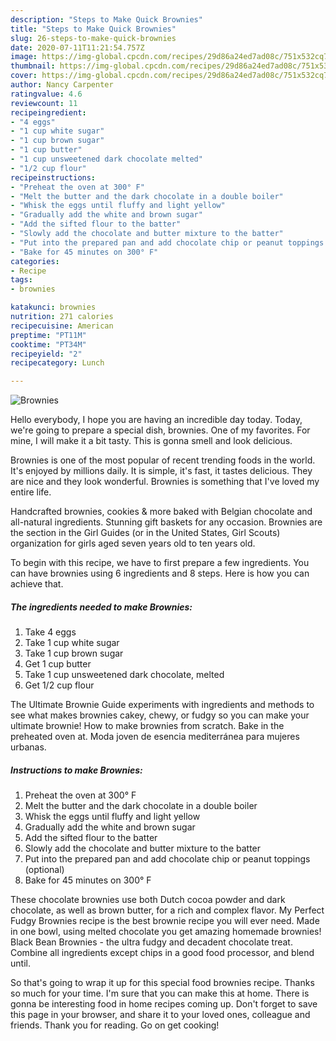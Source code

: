 ```yaml
---
description: "Steps to Make Quick Brownies"
title: "Steps to Make Quick Brownies"
slug: 26-steps-to-make-quick-brownies
date: 2020-07-11T11:21:54.757Z
image: https://img-global.cpcdn.com/recipes/29d86a24ed7ad08c/751x532cq70/brownies-recipe-main-photo.jpg
thumbnail: https://img-global.cpcdn.com/recipes/29d86a24ed7ad08c/751x532cq70/brownies-recipe-main-photo.jpg
cover: https://img-global.cpcdn.com/recipes/29d86a24ed7ad08c/751x532cq70/brownies-recipe-main-photo.jpg
author: Nancy Carpenter
ratingvalue: 4.6
reviewcount: 11
recipeingredient:
- "4 eggs"
- "1 cup white sugar"
- "1 cup brown sugar"
- "1 cup butter"
- "1 cup unsweetened dark chocolate melted"
- "1/2 cup flour"
recipeinstructions:
- "Preheat the oven at 300° F"
- "Melt the butter and the dark chocolate in a double boiler"
- "Whisk the eggs until fluffy and light yellow"
- "Gradually add the white and brown sugar"
- "Add the sifted flour to the batter"
- "Slowly add the chocolate and butter mixture to the batter"
- "Put into the prepared pan and add chocolate chip or peanut toppings (optional)"
- "Bake for 45 minutes on 300° F"
categories:
- Recipe
tags:
- brownies

katakunci: brownies 
nutrition: 271 calories
recipecuisine: American
preptime: "PT11M"
cooktime: "PT34M"
recipeyield: "2"
recipecategory: Lunch

---
```



![Brownies](https://img-global.cpcdn.com/recipes/29d86a24ed7ad08c/751x532cq70/brownies-recipe-main-photo.jpg)

Hello everybody, I hope you are having an incredible day today. Today, we're going to prepare a special dish, brownies. One of my favorites. For mine, I will make it a bit tasty. This is gonna smell and look delicious.

Brownies is one of the most popular of recent trending foods in the world. It's enjoyed by millions daily. It is simple, it's fast, it tastes delicious. They are nice and they look wonderful. Brownies is something that I've loved my entire life.

Handcrafted brownies, cookies &amp; more baked with Belgian chocolate and all-natural ingredients. Stunning gift baskets for any occasion. Brownies are the section in the Girl Guides (or in the United States, Girl Scouts) organization for girls aged seven years old to ten years old.


To begin with this recipe, we have to first prepare a few ingredients. You can have brownies using 6 ingredients and 8 steps. Here is how you can achieve that.

<!--inarticleads1-->

##### The ingredients needed to make Brownies:

1. Take 4 eggs
1. Take 1 cup white sugar
1. Take 1 cup brown sugar
1. Get 1 cup butter
1. Take 1 cup unsweetened dark chocolate, melted
1. Get 1/2 cup flour


The Ultimate Brownie Guide experiments with ingredients and methods to see what makes brownies cakey, chewy, or fudgy so you can make your ultimate brownie! How to make brownies from scratch. Bake in the preheated oven at. Moda joven de esencia mediterránea para mujeres urbanas. 

<!--inarticleads2-->

##### Instructions to make Brownies:

1. Preheat the oven at 300° F
1. Melt the butter and the dark chocolate in a double boiler
1. Whisk the eggs until fluffy and light yellow
1. Gradually add the white and brown sugar
1. Add the sifted flour to the batter
1. Slowly add the chocolate and butter mixture to the batter
1. Put into the prepared pan and add chocolate chip or peanut toppings (optional)
1. Bake for 45 minutes on 300° F


These chocolate brownies use both Dutch cocoa powder and dark chocolate, as well as brown butter, for a rich and complex flavor. My Perfect Fudgy Brownies recipe is the best brownie recipe you will ever need. Made in one bowl, using melted chocolate you get amazing homemade brownies! Black Bean Brownies - the ultra fudgy and decadent chocolate treat. Combine all ingredients except chips in a good food processor, and blend until. 

So that's going to wrap it up for this special food brownies recipe. Thanks so much for your time. I'm sure that you can make this at home. There is gonna be interesting food in home recipes coming up. Don't forget to save this page in your browser, and share it to your loved ones, colleague and friends. Thank you for reading. Go on get cooking!
